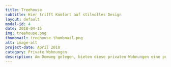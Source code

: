 ```yaml
---
title: Treehouse
subtitle: Hier trifft Komfort auf stilvolles Design
layout: default
modal-id: 4
date: 2018-04-15
img: treehouse.png
thumbnail: treehouse-thumbnail.png
alt: image-alt
project-date: April 2018
category: Private Wohnungen
description: Am Domweg gelegen, bieten diese privaten Wohnungen eine perfekte Mischung aus Komfort und stilvollem Design. Die modernen Wohnräume überzeugen durch ihre hochwertige Ausstattung und durchdachte Grundrisse. Hier genießen die Bewohner ein exklusives Wohngefühl in einer erstklassigen Lage.feugiat noluisse.
---
```


